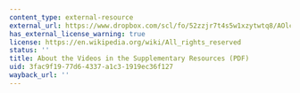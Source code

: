 ```yaml
---
content_type: external-resource
external_url: https://www.dropbox.com/scl/fo/52zzjr7t4s5w1xzytwtq8/AOlcy3ZuSx2cawSgwcBxjaw/Supplementary%20Resources/Videos?dl=0&preview=25-1-27_About+the+Videos+in+the+Supplementary+Resources.pdf&rlkey=qojtvzyd9q8cpudjtvj939i69&subfolder_nav_tracking=1
has_external_license_warning: true
license: https://en.wikipedia.org/wiki/All_rights_reserved
status: ''
title: About the Videos in the Supplementary Resources (PDF)
uid: 3fac9f19-77d6-4337-a1c3-1919ec36f127
wayback_url: ''
---
```

